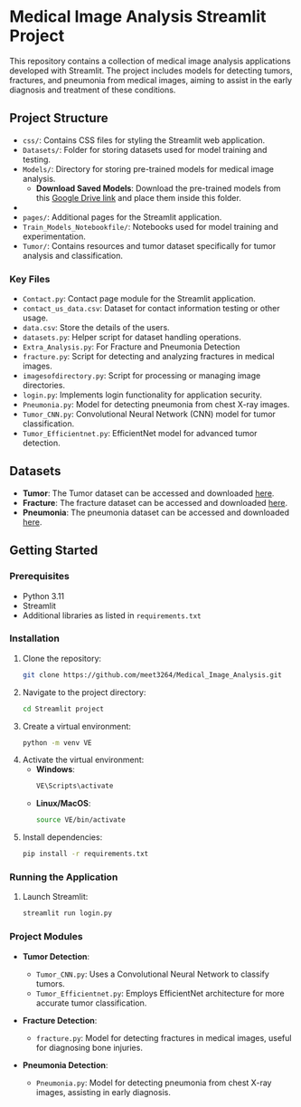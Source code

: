 # Medical Image Analysis Streamlit Project

This repository contains a collection of medical image analysis applications developed with Streamlit. The project includes models for detecting tumors, fractures, and pneumonia from medical images, aiming to assist in the early diagnosis and treatment of these conditions.

## Project Structure

- `css/`: Contains CSS files for styling the Streamlit web application.
- `Datasets/`: Folder for storing datasets used for model training and testing.
- `Models/`: Directory for storing pre-trained models for medical image analysis.
    - **Download Saved Models**: Download the pre-trained models from this [Google Drive link](https://drive.google.com/drive/folders/1XrMfQ1eecrTzn1neRp2dgRMLjnOKfQej?usp=drive_link) and place them inside this folder.
- 
- `pages/`: Additional pages for the Streamlit application.
- `Train_Models_Notebookfile/`: Notebooks used for model training and experimentation.
- `Tumor/`: Contains resources and tumor dataset specifically for tumor analysis and classification.

### Key Files

- `Contact.py`: Contact page module for the Streamlit application.
- `contact_us_data.csv`: Dataset for contact information testing or other usage.
- `data.csv`: Store the details of the users.
- `datasets.py`: Helper script for dataset handling operations.
- `Extra_Analysis.py`: For Fracture and Pneumonia Detection
- `fracture.py`: Script for detecting and analyzing fractures in medical images.
- `imagesofdirectory.py`: Script for processing or managing image directories.
- `login.py`: Implements login functionality for application security.
- `Pneumonia.py`: Model for detecting pneumonia from chest X-ray images.
- `Tumor_CNN.py`: Convolutional Neural Network (CNN) model for tumor classification.
- `Tumor_Efficientnet.py`: EfficientNet model for advanced tumor detection.

## Datasets

- **Tumor**: The Tumor dataset can be accessed and downloaded [here](https://drive.google.com/drive/folders/1AFRg1WKQC8QmA8y65oZz0jWDREpIar6Y?usp=sharing).
- **Fracture**: The fracture dataset can be accessed and downloaded [here](https://drive.google.com/drive/folders/1-BXIftfH2ChhtsdAWeqtFMiy9BdpgFcc?usp=drive_link).
- **Pneumonia**: The pneumonia dataset can be accessed and downloaded [here](https://drive.google.com/drive/folders/1-3ipAqlXQAIGvyvP7STqjZtDfHgsilRB?usp=drive_link).

## Getting Started

### Prerequisites

- Python 3.11
- Streamlit
- Additional libraries as listed in `requirements.txt`

### Installation

1. Clone the repository:
    ```bash
    git clone https://github.com/meet3264/Medical_Image_Analysis.git
    ```
2. Navigate to the project directory:
    ```bash
    cd Streamlit project
    ```
3. Create a virtual environment:
    ```bash
    python -m venv VE
    ```
4. Activate the virtual environment:
    - **Windows**:
        ```bash
        VE\Scripts\activate
        ```
    - **Linux/MacOS**:
        ```bash
        source VE/bin/activate
        ```
5. Install dependencies:
    ```bash
    pip install -r requirements.txt
    ```

### Running the Application

1. Launch Streamlit:
    ```bash
    streamlit run login.py
    ```

### Project Modules

- **Tumor Detection**:
  - `Tumor_CNN.py`: Uses a Convolutional Neural Network to classify tumors.
  - `Tumor_Efficientnet.py`: Employs EfficientNet architecture for more accurate tumor classification.

- **Fracture Detection**: 
  - `fracture.py`: Model for detecting fractures in medical images, useful for diagnosing bone injuries.

- **Pneumonia Detection**: 
  - `Pneumonia.py`: Model for detecting pneumonia from chest X-ray images, assisting in early diagnosis.


